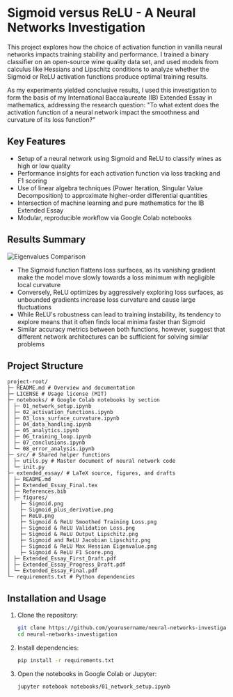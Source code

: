 # Sigmoid versus ReLU - A Neural Networks Investigation
This project explores how the choice of activation function in vanilla neural networks impacts training stability and performance. I trained a binary classifier on an open-source wine quality data set, and used models from calculus like Hessians and Lipschitz conditions to analyze whether the Sigmoid or ReLU activation functions produce optimal training results.

As my experiments yielded conclusive results, I used this investigation to form the basis of my International Baccalaureate (IB) Extended Essay in mathematics, addressing the research question: "To what extent does the activation function of a neural network impact the smoothness and curvature of its loss function?"

## Key Features
- Setup of a neural network using Sigmoid and ReLU to classify wines as high or low quality
- Performance insights for each activation function via loss tracking and F1 scoring
- Use of linear algebra techniques (Power Iteration, Singular Value Decomposition) to approximate higher-order differential quantities
- Intersection of machine learning and pure mathematics for the IB Extended Essay
- Modular, reproducible workflow via Google Colab notebooks

## Results Summary
![Eigenvalues Comparison](extended_essay/figures/Sigmoid%\&%20ReLU%Max%20Hessian%20Eigenvalue.png)
- The Sigmoid function flattens loss surfaces, as its vanishing gradient make the model move slowly towards a loss minimum with negligible local curvature
- Conversely, ReLU optimizes by aggressively exploring loss surfaces, as unbounded gradients increase loss curvature and cause large fluctuations
- While ReLU's robustness can lead to training instability, its tendency to explore means that it often finds local minima faster than Sigmoid
- Similar accuracy metrics between both functions, however, suggest that different network architectures can be sufficient for solving similar problems

## Project Structure
```
project-root/
├─ README.md # Overview and documentation
├─ LICENSE # Usage license (MIT)
├─ notebooks/ # Google Colab notebooks by section
│ ├─ 01_network_setup.ipynb
│ ├─ 02_activation_functions.ipynb
│ ├─ 03_loss_surface_curvature.ipynb
│ ├─ 04_data_handling.ipynb
│ ├─ 05_analytics.ipynb
│ ├─ 06_training_loop.ipynb
│ ├─ 07_conclusions.ipynb
│ └─ 08_error_analysis.ipynb
├─ src/ # Shared helper functions
│ ├─ utils.py # Master document of neural network code
│ └─ init.py
├─ extended_essay/ # LaTeX source, figures, and drafts
│ ├─ README.md
│ ├─ Extended_Essay_Final.tex
│ ├─ References.bib
│ ├─ figures/
│   ├─ Sigmoid.png
│   ├─ Sigmoid_plus_derivative.png
│   ├─ ReLU.png
│   ├─ Sigmoid & ReLU Smoothed Training Loss.png
│   ├─ Sigmoid & ReLU Validation Loss.png
│   ├─ Sigmoid & ReLU Output Lipschitz.png
│   ├─ Sigmoid and ReLU Jacobian Lipschitz.png
│   ├─ Sigmoid & ReLU Max Hessian Eigenvalue.png
│   ├─ Sigmoid & ReLU F1 Score.png
│ ├─ Extended_Essay_First_Draft.pdf
│ ├─ Extended_Essay_Progress_Draft.pdf
│ └─ Extended_Essay_Final.pdf
└─ requirements.txt # Python dependencies
```

## Installation and Usage
1. Clone the repository:
   ```bash
   git clone https://github.com/yourusername/neural-networks-investigation.git
   cd neural-networks-investigation
   ```
2. Install dependencies:
   ```bash
   pip install -r requirements.txt
   ```
3. Open the notebooks in Google Colab or Jupyter:
   ```bash
   jupyter notebook notebooks/01_network_setup.ipynb
   ```
